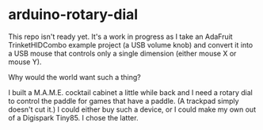 # arduino-rotary-dial

This repo isn't ready yet. It's a work in progress as I take an AdaFruit
TrinketHIDCombo example project (a USB volume knob) and convert it into a
USB mouse that controls only a single dimension (either mouse X or mouse Y).

Why would the world want such a thing?

I built a M.A.M.E. cocktail cabinet a little while back and I need a rotary
dial to control the paddle for games that have a paddle. (A trackpad simply
doesn't cut it.) I could either buy such a device, or I could make my own out 
of a Digispark Tiny85. I chose the latter.